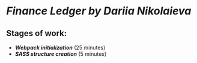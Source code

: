 # ***Finance Ledger by Dariia Nikolaieva***

## **Stages of work:**
* ***Webpack initialization*** (25 minutes)
* ***SASS structure creation*** (5 minutes)
